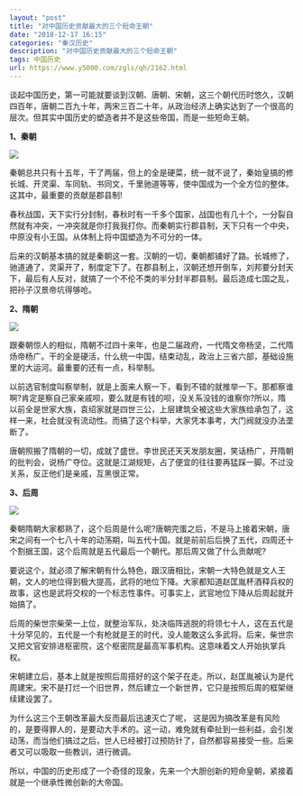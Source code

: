 ```yaml
---
layout: "post"
title: "对中国历史贡献最大的三个短命王朝"
date: "2018-12-17 16:15"
categories: "秦汉历史"
description: "对中国历史贡献最大的三个短命王朝"
tags: 中国历史
url: https://www.y5000.com/zgls/qh/2162.html
---
```






谈起中国历史，第一可能就要谈到汉朝、唐朝、宋朝，这三个朝代历时悠久，汉朝四百年，唐朝二百九十年，两宋三百二十年，从政治经济上确实达到了一个很高的层次。但其实中国历史的塑造者并不是这些帝国，而是一些短命王朝。

**1、秦朝**

[![](https://img.y5000.com/uploads/allimg/151016/4-151016213GK19.jpg)](https://www.y5000.com)

秦朝总共只有十五年，干了两届，但上的全是硬菜，统一就不说了，秦始皇搞的修长城、开灵渠、车同轨、书同文，千里驰道等等，使中国成为一个全方位的整体。这其中，最重要的贡献是郡县制!

春秋战国，天下实行分封制，春秋时有一千多个国家，战国也有几十个，一分裂自然就有冲突，一冲突就是你打我我打你。而秦朝实行郡县制，天下只有一个中央，中原没有小王国。从体制上将中国塑造为不可分的一体。

后来的汉朝基本搞的就是秦朝这一套。汉朝的一切，秦朝都铺好了路。长城修了，驰道通了，灵渠开了，制度定下了。在郡县制上，汉朝还想开倒车，刘邦要分封天下，最后有人反对，就搞了一个不伦不类的半分封半郡县制。最后造成七国之乱，把孙子汉景帝坑得够呛。

**2、隋朝**

[![](https://img.y5000.com/uploads/allimg/151016/4-151016213S1U1.jpg)](https://www.y5000.com)

跟秦朝惊人的相似，隋朝不过四十来年，也是二届政府，一代隋文帝杨坚，二代隋炀帝杨广。干的全是硬活，什么统一中国，结束动乱，政治上三省六部，基础设施里的大运河。最重要的还有一点，科举制。

以前选官制度叫察举制，就是上面来人察一下，看到不错的就推举一下。那都察谁啊?肯定是察自己家亲戚呗，要么就是有钱的呗，没关系没钱的谁察你?所以，隋以前全是世家大族，袁绍家就是四世三公，上层建筑全被这些大家族给承包了，这样一来，社会就没有流动性。而搞了这个科举，大家凭本事考，大门阀就没办法垄断了。

唐朝照搬了隋朝的一切，成就了盛世。李世民还天天发朋友圈，笑话杨广，开隋朝的批判会，说杨广夺位。这就是江湖规矩，占了便宜的往往要再猛踩一脚。不过没关系，反正他们是亲戚，互黑很正常。

**3、后周**

[![](https://img.y5000.com/uploads/allimg/151016/4-15101621404OF.jpg)](https://www.y5000.com)

秦朝隋朝大家都熟了，这个后周是什么呢?唐朝完蛋之后，不是马上接着宋朝，唐宋之间有一个七八十年的动荡期，叫五代十国。就是前前后后换了五代，四周还十个割据王国，这个后周就是五代最后一个朝代。那后周又做了什么贡献呢?

要说这个，就必须了解宋朝有什么特色，跟汉唐相比，宋朝一大特色就是文人王朝，文人的地位得到极大提高，武将的地位下降。大家都知道赵匡胤杯酒释兵权的故事，这也是武将交权的一个标志性事件。可事实上，武官地位下降从后周起就开始搞了。

后周的柴世宗柴荣一上位，就整治军队，处决临阵逃脱的将领七十人，这在五代是十分罕见的，五代是一个有枪就是王的时代，没人能敢这么多武将。后来，柴世宗又把文官安排进枢密院，这个枢密院是最高军事机构。这意味着文人开始执掌兵权。

宋朝建立后，基本上就是按照后周搭好的这个架子在走。所以，赵匡胤被认为是代周建宋。宋不是打烂一个旧世界，然后建立一个新世界，它只是按照后周的框架继续建设罢了。

为什么这三个王朝改革最大反而最后迅速灭亡了呢，
这是因为搞改革是有风险的，是要得罪人的，是要动大手术的。这一动，难免就有牵扯到一些利益，会引发动荡，而当他们搞过之后，世人已经被打过预防针了，自然都容易接受一些。后来者又可以吸取一些教训，进行微调。

所以，中国的历史形成了一个奇怪的现象，先来一个大胆创新的短命皇朝，紧接着就是一个继承性微创新的大帝国。
